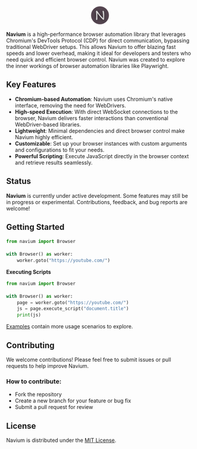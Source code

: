 <p align="center">
    <img src="https://github.com/owen-mp/Navium/blob/main/img/logo.png?raw=true" style="width: 50px; height: 50px">
</p>

**Navium** is a high-performance browser automation library that leverages Chromium's DevTools Protocol (CDP) for direct communication, bypassing traditional WebDriver setups. This allows Navium to offer blazing fast speeds and lower overhead, making it ideal for developers and testers who need quick and efficient browser control. Navium was created to explore the inner workings of browser automation libraries like Playwright.

## Key Features
- **Chromium-based Automation**: Navium uses Chromium's native interface, removing the need for WebDrivers.
- **High-speed Execution**: With direct WebSocket connections to the browser, Navium delivers faster interactions than conventional WebDriver-based libraries.
- **Lightweight**: Minimal dependencies and direct browser control make Navium highly efficient.
- **Customizable**: Set up your browser instances with custom arguments and configurations to fit your needs.
- **Powerful Scripting**: Execute JavaScript directly in the browser context and retrieve results seamlessly.

## Status
**Navium** is currently under active development. Some features may still be in progress or experimental. Contributions, feedback, and bug reports are welcome!

## Getting Started
```python
from navium import Browser

with Browser() as worker:
    worker.goto("https://youtube.com/")
```

**Executing Scripts**
```python
from navium import Browser

with Browser() as worker:
    page = worker.goto("https://youtube.com/")
    js = page.execute_script("document.title")
    print(js)
```

[Examples](./examples/) contain more usage scenarios to explore.

## Contributing
We welcome contributions! Please feel free to submit issues or pull requests to help improve Navium.

### How to contribute:
- Fork the repository
- Create a new branch for your feature or bug fix
- Submit a pull request for review

## License
Navium is distributed under the [MIT License](LICENSE).
